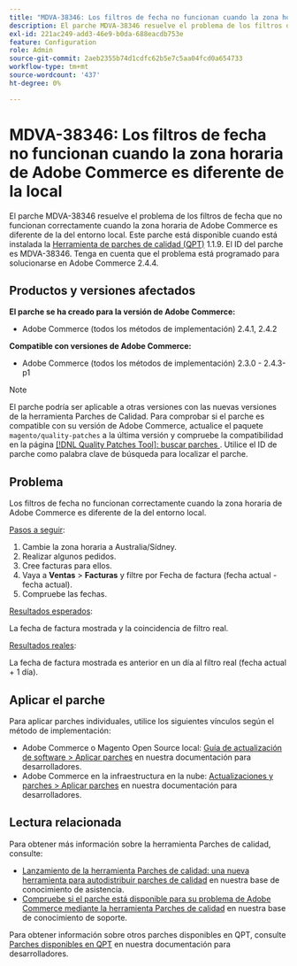 ```yaml
---
title: "MDVA-38346: Los filtros de fecha no funcionan cuando la zona horaria de Adobe Commerce es diferente de la local"
description: El parche MDVA-38346 resuelve el problema de los filtros de fecha que no funcionan correctamente cuando la zona horaria de Adobe Commerce es diferente de la del entorno local. Este parche está disponible cuando está instalada la [Quality Patches Tool (QPT)](/help/announcements/adobe-commerce-announcements/magento-quality-patches-released-new-tool-to-self-serve-quality-patches.md) 1.1.9. El ID del parche es MDVA-38346. Tenga en cuenta que el problema está programado para solucionarse en Adobe Commerce 2.4.4.
exl-id: 221ac249-add3-46e9-b0da-688eacdb753e
feature: Configuration
role: Admin
source-git-commit: 2aeb2355b74d1cdfc62b5e7c5aa04fcd0a654733
workflow-type: tm+mt
source-wordcount: '437'
ht-degree: 0%

---
```


# MDVA-38346: Los filtros de fecha no funcionan cuando la zona horaria de Adobe Commerce es diferente de la local

El parche MDVA-38346 resuelve el problema de los filtros de fecha que no funcionan correctamente cuando la zona horaria de Adobe Commerce es diferente de la del entorno local. Este parche está disponible cuando está instalada la [Herramienta de parches de calidad (QPT)](/help/announcements/adobe-commerce-announcements/magento-quality-patches-released-new-tool-to-self-serve-quality-patches.md) 1.1.9. El ID del parche es MDVA-38346. Tenga en cuenta que el problema está programado para solucionarse en Adobe Commerce 2.4.4.

## Productos y versiones afectados

**El parche se ha creado para la versión de Adobe Commerce:**

* Adobe Commerce (todos los métodos de implementación) 2.4.1, 2.4.2

**Compatible con versiones de Adobe Commerce:**

* Adobe Commerce (todos los métodos de implementación) 2.3.0 - 2.4.3-p1

>[!NOTE]
>
>El parche podría ser aplicable a otras versiones con las nuevas versiones de la herramienta Parches de Calidad. Para comprobar si el parche es compatible con su versión de Adobe Commerce, actualice el paquete `magento/quality-patches` a la última versión y compruebe la compatibilidad en la página [[!DNL Quality Patches Tool]: buscar parches ](https://experienceleague.adobe.com/tools/commerce-quality-patches/index.html?lang=es). Utilice el ID de parche como palabra clave de búsqueda para localizar el parche.

## Problema

Los filtros de fecha no funcionan correctamente cuando la zona horaria de Adobe Commerce es diferente de la del entorno local.

<u>Pasos a seguir</u>:

1. Cambie la zona horaria a Australia/Sídney.
1. Realizar algunos pedidos.
1. Cree facturas para ellos.
1. Vaya a **Ventas** > **Facturas** y filtre por Fecha de factura (fecha actual - fecha actual).
1. Compruebe las fechas.

<u>Resultados esperados</u>:

La fecha de factura mostrada y la coincidencia de filtro real.

<u>Resultados reales</u>:

La fecha de factura mostrada es anterior en un día al filtro real (fecha actual + 1 día).

## Aplicar el parche

Para aplicar parches individuales, utilice los siguientes vínculos según el método de implementación:

* Adobe Commerce o Magento Open Source local: [Guía de actualización de software > Aplicar parches](https://experienceleague.adobe.com/es/docs/commerce-operations/tools/quality-patches-tool/usage) en nuestra documentación para desarrolladores.
* Adobe Commerce en la infraestructura en la nube: [Actualizaciones y parches > Aplicar parches](https://experienceleague.adobe.com/es/docs/commerce-cloud-service/user-guide/develop/upgrade/apply-patches) en nuestra documentación para desarrolladores.

## Lectura relacionada

Para obtener más información sobre la herramienta Parches de calidad, consulte:

* [Lanzamiento de la herramienta Parches de calidad: una nueva herramienta para autodistribuir parches de calidad](/help/announcements/adobe-commerce-announcements/magento-quality-patches-released-new-tool-to-self-serve-quality-patches.md) en nuestra base de conocimiento de asistencia.
* [Compruebe si el parche está disponible para su problema de Adobe Commerce mediante la herramienta Parches de calidad](/help/support-tools/patches-available-in-qpt-tool/check-patch-for-magento-issue-with-magento-quality-patches.md) en nuestra base de conocimiento de soporte.

Para obtener información sobre otros parches disponibles en QPT, consulte [Parches disponibles en QPT](https://experienceleague.adobe.com/tools/commerce-quality-patches/index.html?lang=es) en nuestra documentación para desarrolladores.
